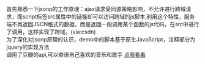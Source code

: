 首先熟悉一下jsonp的工作原理：ajax请求受同源策略影响，不允许进行跨域请求，而script标签src属性中的链接却可以访问跨域的js脚本,利用这个特性，服务端不再返回JSON格式的数据，而是返回一段调用某个函数的js代码，在src中进行了调用，这样实现了跨域。(via:csdn)<br>
为了深化对jsonp原理的认识，demo中的脚本基于原生JavaScript，注释部分为jquery的实现方法<br>
调用了豆瓣的api,可以查询自己喜欢的音乐和歌手   <a href="https://dantyli.github.io/jsonp/jsonp.html">点我看看</a>
